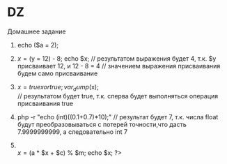 # DZ
Домашнее задание

1. echo ($a = 2);
2. $x = ($y = 12) - 8; echo $x;
 // результатом выражения будет 4, т.к. $y присваивает 12, и 12 - 8 = 4
 // значением выражения присваивания будем само присваивание

3.  $x = true xor true;
    var_dump($x);   
// результатом будет true, т.к. сперва будет выполняться операция присваивания true

4. php -r "echo (int)((0.1+0.7)*10);" 
// результат будет 7, т.к. числа float будут преобразовываться с потерей точности,что дасть 7.9999999999, а следовательно int 7 

5. <?php
    $a = 7;
    $m = 10;
    $c = 7;
    $x0 = 2;
    $x = ($a * $x0 + $c) % $m;
    echo $x;
    ?><br><?php
    $x = ($a * $x + $c) % $m;
    echo $x;
    ?><br><?php
    $x = ($a * $x + $c) % $m;
    echo $x;
    ?><br><?php
    $x = ($a * $x + $c) % $m;
    echo $x;
    ?><br><?php
    $x = ($a * $x + $c) % $m;
    echo $x;
    ?><br><?php
    $x = ($a * $x + $c) % $m;
    echo $x;
    ?><br><?php
    $x = ($a * $x + $c) % $m;
    echo $x;
    ?><br><?php
    $x = ($a * $x + $c) % $m;
    echo $x;
    ?><br><?php
    $x = ($a * $x + $c) % $m;
    echo $x;
    ?><br><?php
    $x = ($a * $x + $c) % $m;
    echo $x;
    ?><br><?php
    ?>
